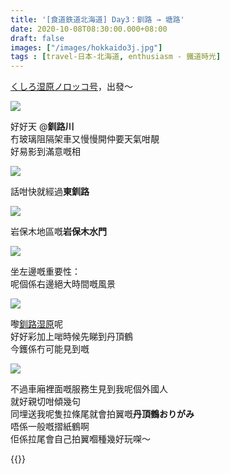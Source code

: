 ```yaml
---
title: '[食道鉄道北海道] Day3：釧路 → 塘路'
date: 2020-10-08T08:30:00.000+08:00
draft: false
images: ["/images/hokkaido3j.jpg"]
tags : [travel-日本-北海道, enthusiasm - 鐵道時光]
---
```


[くしろ湿原ノロッコ号](https://hidie.net/hokkaido3h/)，出發～  

![](/images/hokkaido3j1.jpg)

好好天 @**釧路川**  
冇玻璃阻隔架車又慢慢開仲要天氣咁靚  
好易影到滿意嘅相  

![](/images/hokkaido3j2.jpg)

話咁快就經過**東釧路**  

![](/images/hokkaido3j3.jpg)

岩保木地區嘅**岩保木水門**  

![](/images/hokkaido3j4.jpg)

坐左邊嘅重要性：  
呢個係右邊絕大時間嘅風景  

![](/images/hokkaido3j5.jpg)

嚟[釧路湿原](https://hidie.net/hokkaido3k/)呢  
好好彩加上啱時候先睇到丹頂鶴  
今鑊係冇可能見到嘅  

![](/images/hokkaido3j.jpg)

不過車廂裡面嘅服務生見到我呢個外國人  
就好親切咁傾幾句  
同埋送我呢隻拉條尾就會拍翼嘅**丹頂鶴おりがみ**  
唔係一般嘅摺紙鶴啊    
佢係拉尾會自己拍翼嗰種幾好玩㗎～  

  
{{<hokkaido>}}
